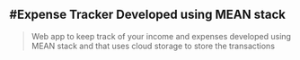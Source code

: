 #Expense Tracker Developed using MEAN stack
---
>Web app to keep track of your income and expenses developed using MEAN stack and that uses cloud storage to store the transactions
